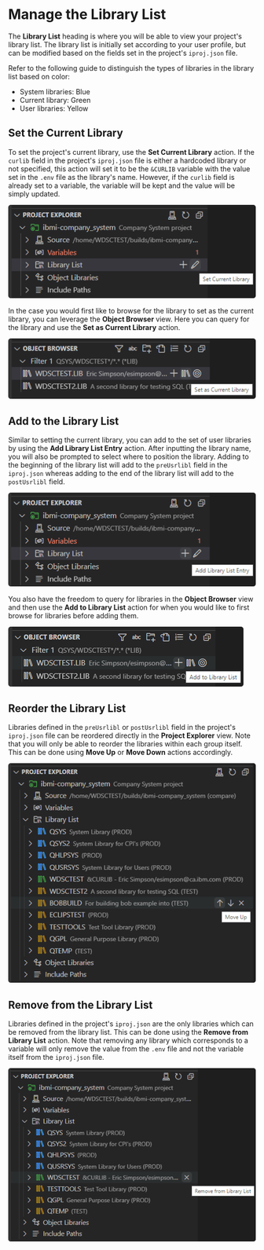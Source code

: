 # Manage the Library List

The **Library List** heading is where you will be able to view your project's library list. The library list is initially set according to your user profile, but can be modified based on the fields set in the project's `iproj.json` file.

Refer to the following guide to distinguish the types of libraries in the library list based on color:

- System libraries: Blue
- Current library: Green
- User libraries: Yellow

## Set the Current Library

To set the project's current library, use the **Set Current Library** action. If the `curlib` field in the project's `iproj.json` file is either a hardcoded library or not specified, this action will set it to be the `&CURLIB` variable with the value set in the `.env` file as the library's name. However, if the `curlib` field is already set to a variable, the variable will be kept and the value will be simply updated.

![Set Current Library](../../assets/ProjectExplorer_21.png)

In the case you would first like to browse for the library to set as the current library, you can leverage the **Object Browser** view. Here you can query for the library and use the **Set as Current Library** action.

![Set as Current Library](../../assets/ProjectExplorer_22.png)

## Add to the Library List

Similar to setting the current library, you can add to the set of user libraries by using the **Add Library List Entry** action. After inputting the library name, you will also be prompted to select where to position the library. Adding to the beginning of the library list will add to the `preUsrlibl` field in the `iproj.json` whereas adding to the end of the library list will add to the `postUsrlibl` field.

![Add Library List Entry](../../assets/ProjectExplorer_23.png)

You also have the freedom to query for libraries in the **Object Browser** view and then use the **Add to Library List** action for when you would like to first browse for libraries before adding them.

![Add to Library List](../../assets/ProjectExplorer_24.png)

## Reorder the Library List

Libraries defined in the `preUsrlibl` or `postUsrlibl` field in the project's `iproj.json` file can be reordered directly in the **Project Explorer** view. Note that you will only be able to reorder the libraries within each group itself. This can be done using **Move Up** or **Move Down** actions accordingly.

![Move Up and Move Down](../../assets/ProjectExplorer_25.png)

## Remove from the Library List

Libraries defined in the project's `iproj.json` are the only libraries which can be removed from the library list. This can be done using the **Remove from Library List** action. Note that removing any library which corresponds to a variable will only remove the value from the `.env` file and not the variable itself from the `iproj.json` file.

![Remove from Library List](../../assets/ProjectExplorer_26.png)